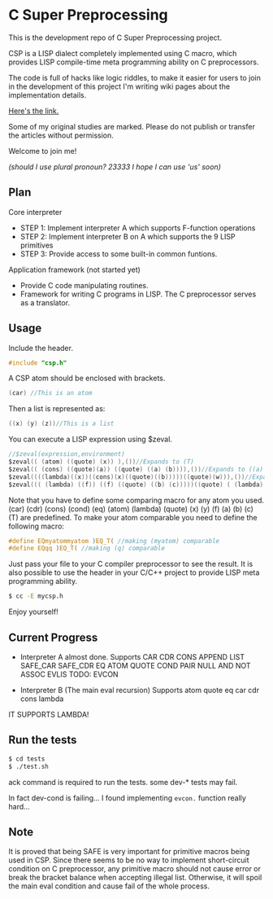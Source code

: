 # C Super Preprocessing
This is the development repo of C Super Preprocessing project.

CSP is a LISP dialect completely implemented using C macro, which provides LISP compile-time meta programming ability on C preprocessors.

The code is full of hacks like logic riddles, to make it easier for users to join in the development of this project I'm writing wiki pages about the implementation details. 

[Here's the link.](https://github.com/BlueFlo0d/CSP/wiki/Implementation-details) 

Some of my original studies are marked. Please do not publish or transfer the articles without permission.

Welcome to join me! 

_(should I use plural pronoun? 23333 I hope I can use 'us' soon)_

## Plan
Core interpreter
- STEP 1: Implement interpreter A which supports F-function operations
- STEP 2: Implement interpreter B on A which supports the 9 LISP primitives
- STEP 3: Provide access to some built-in common funtions.

Application framework (not started yet)
- Provide C code manipulating routines.
- Framework for writing C programs in LISP. The C preprocessor serves as a translator.
## Usage
Include the header.
```C
#include "csp.h"
```
A CSP atom should be enclosed with brackets.
```C
(car) //This is an atom
```
Then a list is represented as:
```C
((x) (y) (z))//This is a list
```
You can execute a LISP expression using $zeval.
```C
//$zeval(expression,environment)
$zeval(( (atom) ((quote) (x)) ),())//Expands to (T)
$zeval(( (cons) ((quote)(a)) ((quote) ((a) (b)))),())//Expands to ((a) (a) (b))
$zeval((((lambda)((x))((cons)(x)((quote)((b)))))((quote)(w))),())//Expands to ((w)(b))
$zeval((( (lambda) ((f)) ((f) ((quote) ((b) (c)))))((quote) ( (lambda) ((x)) ((cons) ((quote)(a)) (x))))),())//Expands to ((a)(b)(c))
```
Note that you have to define some comparing macro for any atom you used. (car) (cdr) (cons) (cond) (eq) (atom) (lambda) (quote) (x) (y) (f) (a) (b) (c) (T) are predefined.
To make your atom comparable you need to define the following macro:
```C
#define EQmyatommyatom )EQ_T( //making (myatom) comparable
#define EQqq )EQ_T( //making (q) comparable
```
Just pass your file to your C compiler preprocessor to see the result. It is also possible to use the header in your C/C++ project to provide LISP meta programming ability.
```bash
$ cc -E mycsp.h
```
Enjoy yourself!
## Current Progress
- Interpreter A almost done.
Supports CAR CDR CONS APPEND LIST SAFE_CAR SAFE_CDR EQ ATOM QUOTE COND PAIR NULL AND NOT ASSOC EVLIS
TODO: EVCON

- Interpreter B (The main eval recursion)
Supports atom quote eq car cdr cons lambda

IT SUPPORTS LAMBDA!
## Run the tests

```bash
$ cd tests
$ ./test.sh
```
ack command is required to run the tests. some dev-* tests may fail.

In fact dev-cond is failing... I found implementing `evcon.` function really hard...

## Note
It is proved that being SAFE is very important for primitive macros being used in CSP.
Since there seems to be no way to implement short-circuit condition on C preprocessor, any primitive macro should not cause error or break the bracket balance when accepting illegal list. Otherwise, it will spoil the main eval condition and cause fail of the whole process.

